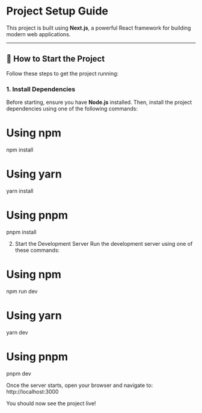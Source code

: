 # Project Setup Guide

This project is built using **Next.js**, a powerful React framework for building modern web applications.

---

## 🚀 How to Start the Project

Follow these steps to get the project running:

### 1. Install Dependencies

Before starting, ensure you have **Node.js** installed. Then, install the project dependencies using one of the following commands:

# Using npm
npm install

# Using yarn
yarn install

# Using pnpm
pnpm install

2. Start the Development Server
Run the development server using one of these commands:

# Using npm
npm run dev

# Using yarn
yarn dev

# Using pnpm
pnpm dev

Once the server starts, open your browser and navigate to: http://localhost:3000

You should now see the project live!
